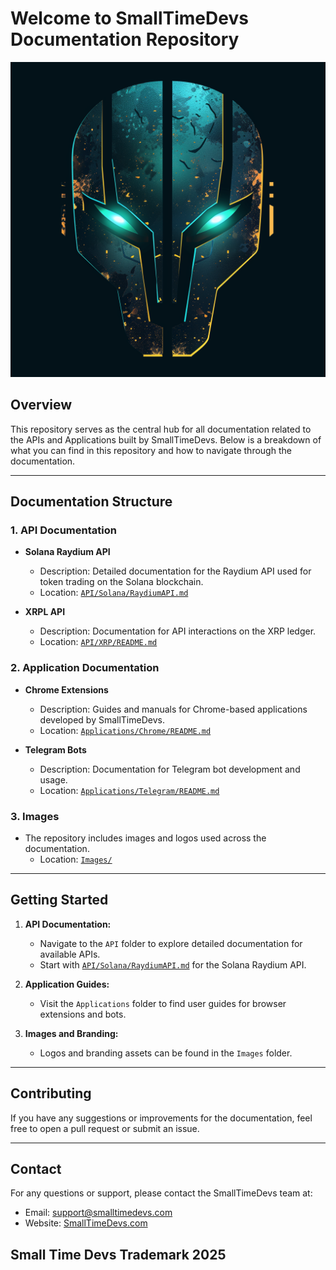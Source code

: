 # Welcome to SmallTimeDevs Documentation Repository
![Raydium API Logo](./Images/logo.png)

## Overview
This repository serves as the central hub for all documentation related to the APIs and Applications built by SmallTimeDevs. Below is a breakdown of what you can find in this repository and how to navigate through the documentation.

---

## Documentation Structure

### 1. **API Documentation**
- **Solana Raydium API**
  - Description: Detailed documentation for the Raydium API used for token trading on the Solana blockchain.
  - Location: [`API/Solana/RaydiumAPI.md`](API/Solana/RaydiumAPI.md)

- **XRPL API**
  - Description: Documentation for API interactions on the XRP ledger.
  - Location: [`API/XRP/README.md`](API/XRP/README.md)

### 2. **Application Documentation**
- **Chrome Extensions**
  - Description: Guides and manuals for Chrome-based applications developed by SmallTimeDevs.
  - Location: [`Applications/Chrome/README.md`](Applications/Chrome/README.md)

- **Telegram Bots**
  - Description: Documentation for Telegram bot development and usage.
  - Location: [`Applications/Telegram/README.md`](Applications/Telegram/README.md)

### 3. **Images**
- The repository includes images and logos used across the documentation.
  - Location: [`Images/`](Images/)

---

## Getting Started

1. **API Documentation:**
   - Navigate to the `API` folder to explore detailed documentation for available APIs.
   - Start with [`API/Solana/RaydiumAPI.md`](API/Solana/RaydiumAPI.md) for the Solana Raydium API.

2. **Application Guides:**
   - Visit the `Applications` folder to find user guides for browser extensions and bots.

3. **Images and Branding:**
   - Logos and branding assets can be found in the `Images` folder.

---

## Contributing
If you have any suggestions or improvements for the documentation, feel free to open a pull request or submit an issue.

---

## Contact
For any questions or support, please contact the SmallTimeDevs team at:
- Email: support@smalltimedevs.com
- Website: [SmallTimeDevs.com](https://smalltimedevs.com)

## Small Time Devs Trademark 2025

